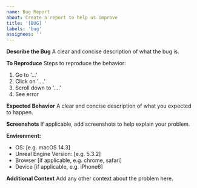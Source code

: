 ```yaml
---
name: Bug Report
about: Create a report to help us improve
title: '[BUG] '
labels: 'bug'
assignees: ''
---
```


**Describe the Bug**
A clear and concise description of what the bug is.

**To Reproduce**
Steps to reproduce the behavior:
1. Go to '...'
2. Click on '....'
3. Scroll down to '....'
4. See error

**Expected Behavior**
A clear and concise description of what you expected to happen.

**Screenshots**
If applicable, add screenshots to help explain your problem.

**Environment:**
 - OS: [e.g. macOS 14.3]
 - Unreal Engine Version: [e.g. 5.3.2]
 - Browser [if applicable, e.g. chrome, safari]
 - Device [if applicable, e.g. iPhone6]

**Additional Context**
Add any other context about the problem here. 